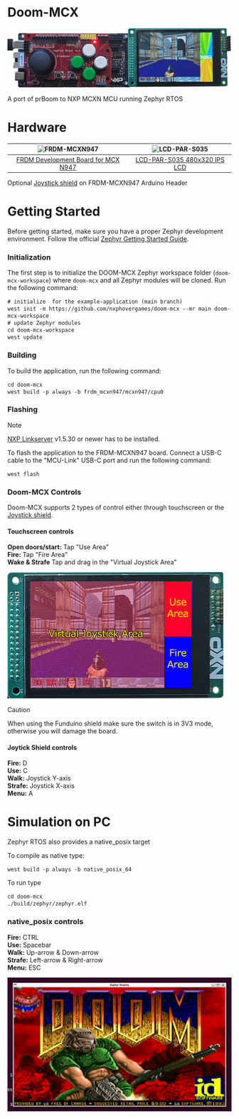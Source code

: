 # Doom-MCX

![MCX-Doom](assets/doom_mcx.jpg)

A port of prBoom to NXP MCXN MCU running Zephyr RTOS

# Hardware

![FRDM-MCXN947](assets/FRDM-MCXN947-TOP.avif) | ![LCD-PAR-S035](assets/LCD-PAR-S035-TOP.avif)
:-------------------------:|:-------------------------:
[FRDM Development Board for MCX N947](https://www.nxp.com/design/design-center/development-boards-and-designs/general-purpose-mcus/frdm-development-board-for-mcx-n94-n54-mcus:FRDM-MCXN947)  |  [LCD-PAR-S035 480x320 IPS LCD](https://www.nxp.com/design/design-center/development-boards-and-designs/general-purpose-mcus/3-5-480x320-ips-tft-lcd-module:LCD-PAR-S035)

Optional [Joystick shield](https://duckduckgo.com/?t=h_&q=funduino+board+joystick+shield&ia=web) on FRDM-MCXN947 Arduino Header


# Getting Started

Before getting started, make sure you have a proper Zephyr development
environment. Follow the official
[Zephyr Getting Started Guide](https://docs.zephyrproject.org/latest/getting_started/index.html).

### Initialization

The first step is to initialize the DOOM-MCX Zephyr workspace folder (``doom-mcx-workspace``) where ``doom-mcx`` and all Zephyr modules will be cloned. Run the following
command:

```shell
# initialize  for the example-application (main branch)
west init -m https://github.com/nxphovergames/doom-mcx --mr main doom-mcx-workspace
# update Zephyr modules
cd doom-mcx-workspace
west update
```

### Building

To build the application, run the following command:

```shell
cd doom-mcx
west build -p always -b frdm_mcxn947/mcxn947/cpu0
```

### Flashing

> [!NOTE]  
> [NXP Linkserver](https://www.nxp.com/design/design-center/software/development-software/mcuxpresso-software-and-tools-/linkserver-for-microcontrollers:LINKERSERVER) v1.5.30 or newer has to be installed.

To flash the application to the FRDM-MCXN947 board. Connect a USB-C cable to the "MCU-Link" USB-C port and run the following command:

```shell
west flash
```

### Doom-MCX Controls

Doom-MCX supports 2 types of control either through touchscreen or the [Joystick shield](https://duckduckgo.com/?t=h_&q=funduino+board+joystick+shield&ia=web).

#### Touchscreen controls
**Open doors/start:** Tap "Use Area"  
**Fire:** Tap "Fire Area"  
**Wake & Strafe** Tap and drag in the "Virtual Joystick Area"

![Doom-MXC Touch screen layout](assets/doom_mcx_touch_screen_layout.jpg)

> [!CAUTION]  
> When using the Funduino shield make sure the switch is in 3V3 mode, otherwise you will damage the board.

#### Joytick Shield controls
**Fire:** D  
**Use:** C  
**Walk:** Joystick Y-axis  
**Strafe:** Joystick X-axis  
**Menu:** A

# Simulation on PC

Zephyr RTOS also provides a native_posix target

To compile as native type:
```shell
west build -p always -b native_posix_64
```

To run type
```shell
cd doom-mcx
./build/zephyr/zephyr.elf
```

### native_posix controls
**Fire:** CTRL  
**Use:** Spacebar  
**Walk:** Up-arrow & Down-arrow  
**Strafe:** Left-arrow & Right-arrow  
**Menu:** ESC

![MCX-Doom Native](assets/mcx_doom_zephyr_native_posix.png)